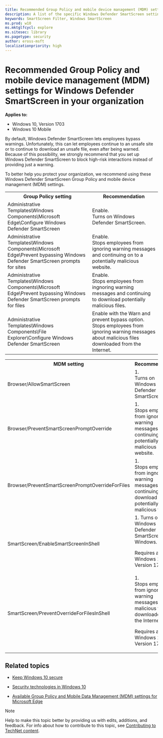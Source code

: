 ```yaml
---
title: Recommended Group Policy and mobile device management (MDM) settings for Windows Defender SmartScreen in your organization (Windows 10)
description: A list of the specific Windows Defender SmartScreen settings we recommend using within your organization.
keywords: SmartScreen Filter, Windows SmartScreen
ms.prod: w10
ms.mktglfcycl: explore
ms.sitesec: library
ms.pagetype: security
author: eross-msft
localizationpriority: high
---
```


# Recommended Group Policy and mobile device management (MDM) settings for Windows Defender SmartScreen in your organization

**Applies to:**
- Windows 10, Version 1703
- Windows 10 Mobile

By default, Windows Defender SmartScreen lets employees bypass warnings. Unfortunately, this can let employees continue to an unsafe site or to continue to download an unsafe file, even after being warned. Because of this possibility, we strongly recommend that you set up Windows Defender SmartScreen to block high-risk interactions instead of providing just a warning.

To better help you protect your organization, we recommend using these Windows Defender SmartScreen Group Policy and mobile device management (MDM) settings.

<table>
    <tr>
        <th>Group Policy setting</th>
        <th>Recommendation</th>
    </tr>
    <tr>
        <td>Administrative Templates\Windows Components\Microsoft Edge\Configure Windows Defender SmartScreen</td>
        <td>Enable.<br>Turns on Windows Defender SmartScreen.</td>
    </tr>
    <tr>
        <td>Administrative Templates\Windows Components\Microsoft Edge\Prevent bypassing Windows Defender SmartScreen prompts for sites</td>
        <td>Enable.<br>Stops employees from ignoring warning messages and continuing on to a potentially malicious website.</td>
    </tr>
    <tr>
        <td>Administrative Templates\Windows Components\Microsoft Edge\Prevent bypassing Windows Defender SmartScreen prompts for files</td>
        <td>Enable.<br>Stops employees from ingnoring warning messages and continuing to download potentially malicious files.</td>
    </tr>
    <tr>
        <td>Administrative Templates\Windows Components\File Explorer\Configure Windows Defender SmartScreen</td>
        <td>Enable with the Warn and prevent bypass option.<br>Stops employees from ignoring warning messages about malicious files downloaded from the Internet.</td>
    </tr>
</table>

<table>
    <tr>
        <th>MDM setting</th>
        <th>Recommendation</th>
    </tr>
    <tr>
        <td>Browser/AllowSmartScreen</td>
        <td>1.<br>Turns on Windows Defender SmartScreen.</td>
    </tr>
    <tr>
        <td>Browser/PreventSmartScreenPromptOverride</td>
        <td>1.<br>Stops employees from ignoring warning messages and continuing on to a potentially malicious website.</td>
    </tr>
    <tr>
        <td>Browser/PreventSmartScreenPromptOverrideForFiles</td>
        <td>1.<br>Stops employees from ingnoring warning messages and continuing to download potentially malicious files.</td>
    </tr>
    <tr>
        <td>SmartScreen/EnableSmartScreenInShell</td>
        <td>1. Turns on Windows Defender SmartScreen in Windows.<p>Requires at least Windows 10, Version 1703.</td>
    </tr>
    <tr>
        <td>SmartScreen/PreventOverrideForFilesInShell</td>
        <td>1.<br>Stops employees from ignoring warning messages about malicious files downloaded from the Internet.<p>Requires at least Windows 10, Version 1703.</td>
    </tr>
</table> 

## Related topics
- [Keep Windows 10 secure](https://technet.microsoft.com/itpro/windows/keep-secure/index)

- [Security technologies in Windows 10](https://technet.microsoft.com/itpro/windows/keep-secure/security-technologies)

- [Available Group Policy and Mobile Data Management (MDM) settings for Microsoft Edge](https://technet.microsoft.com/itpro/microsoft-edge/available-policies)

>[!NOTE]
>Help to make this topic better by providing us with edits, additions, and feedback. For info about how to contribute to this topic, see [Contributing to TechNet content](https://github.com/Microsoft/windows-itpro-docs/blob/master/CONTRIBUTING.md).
